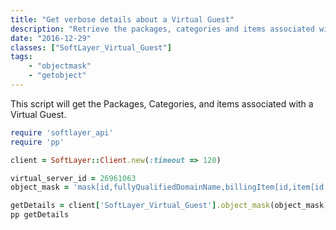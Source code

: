 ```yaml
---
title: "Get verbose details about a Virtual Guest"
description: "Retrieve the packages, categories and items associated with a Virtual Guest."
date: "2016-12-29"
classes: ["SoftLayer_Virtual_Guest"]
tags:
    - "objectmask"
    - "getobject"
---
```


This script will get the Packages, Categories, and items associated with a Virtual Guest. 

```ruby
require 'softlayer_api'
require 'pp'

client = SoftLayer::Client.new(:timeout => 120)

virtual_server_id = 26961063
object_mask = 'mask[id,fullyQualifiedDomainName,billingItem[id,item[id,description],category[name,id],children[id,item[id,description],category[name,id]]]]'

getDetails = client['SoftLayer_Virtual_Guest'].object_mask(object_mask).object_with_id(virtual_server_id).getObject
pp getDetails
```
